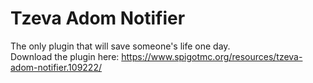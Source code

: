 # Tzeva Adom Notifier
The only plugin that will save someone's life one day.\
Download the plugin here: https://www.spigotmc.org/resources/tzeva-adom-notifier.109222/
